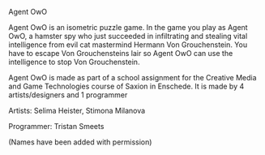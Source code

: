 Agent OwO

Agent OwO is an isometric puzzle game. In the game you play as Agent OwO, a hamster spy who just succeeded in infiltrating and stealing vital intelligence from evil cat mastermind Hermann Von Grouchenstein. You have to escape Von Grouchensteins lair so Agent OwO can use the intelligence to stop Von Grouchenstein.

Agent OwO is made as part of a school assignment for the Creative Media and Game Technologies course of Saxion in Enschede. It is made by 4 artists/designers and 1 programmer

Artists:
Selima Heister, Stimona Milanova

Programmer:
Tristan Smeets

(Names have been added with permission)
